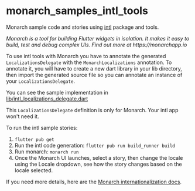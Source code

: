 # monarch_samples_intl_tools

Monarch sample code and stories using [intl](https://github.com/dart-lang/intl) 
package and tools.

_Monarch is a tool for building Flutter widgets in isolation. It makes it easy to build, test and debug complex UIs. Find out more at https://monarchapp.io_

To use intl tools with Monarch you have to annotate the generated `LocalizationsDelegate` 
with the `MonarchLocalizations` annotation. To annotate it, you will have to 
create a new dart library in your lib directory, then import the generated 
source file so you can annotate an instance of your `LocalizationsDelegate`. 

You can see the sample implementation in 
[lib/intl_localizations_delegate.dart](lib/intl_localizations_delegate.dart)

This `LocalizationsDelegate` definition is only for Monarch. Your intl app 
won't need it.

To run the intl sample stories:
1. `flutter pub get`
2. Run the intl code generation: `flutter pub run build_runner build`
3. Run monarch: `monarch run`
4. Once the Monarch UI launches, select a story, then change the locale 
   using the Locale dropdown, see how the story changes based on the locale
   selected.

If you need more details, here are the [Monarch internationalization docs](https://monarchapp.io/docs/internationalization).
